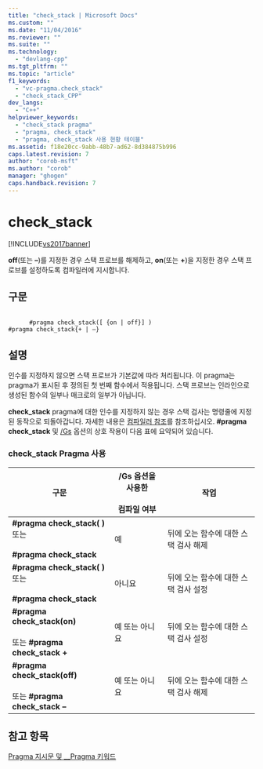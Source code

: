 ```yaml
---
title: "check_stack | Microsoft Docs"
ms.custom: ""
ms.date: "11/04/2016"
ms.reviewer: ""
ms.suite: ""
ms.technology: 
  - "devlang-cpp"
ms.tgt_pltfrm: ""
ms.topic: "article"
f1_keywords: 
  - "vc-pragma.check_stack"
  - "check_stack_CPP"
dev_langs: 
  - "C++"
helpviewer_keywords: 
  - "check_stack pragma"
  - "pragma, check_stack"
  - "pragma, check_stack 사용 현황 테이블"
ms.assetid: f18e20cc-9abb-48b7-ad62-8d384875b996
caps.latest.revision: 7
author: "corob-msft"
ms.author: "corob"
manager: "ghogen"
caps.handback.revision: 7
---
```

# check_stack
[!INCLUDE[vs2017banner](../assembler/inline/includes/vs2017banner.md)]

**off**\(또는 **–**\)를 지정한 경우 스택 프로브를 해제하고, **on**\(또는 **\+**\)을 지정한 경우 스택 프로브를 설정하도록 컴파일러에 지시합니다.  
  
## 구문  
  
```  
  
      #pragma check_stack([ {on | off}] )  
#pragma check_stack{+ | –}  
```  
  
## 설명  
 인수를 지정하지 않으면 스택 프로브가 기본값에 따라 처리됩니다.  이 pragma는 pragma가 표시된 후 정의된 첫 번째 함수에서 적용됩니다.  스택 프로브는 인라인으로 생성된 함수의 일부나 매크로의 일부가 아닙니다.  
  
 **check\_stack** pragma에 대한 인수를 지정하지 않는 경우 스택 검사는 명령줄에 지정된 동작으로 되돌아갑니다.  자세한 내용은 [컴파일러 참조](../build/reference/compiler-options.md)를 참조하십시오.  **\#pragma check\_stack** 및 [\/Gs](../build/reference/gs-control-stack-checking-calls.md) 옵션의 상호 작용이 다음 표에 요약되어 있습니다.  
  
### check\_stack Pragma 사용  
  
|구문|\/Gs 옵션을 사용한<br /><br /> 컴파일 여부|작업|  
|--------|-----------------------------|--------|  
|**\#pragma check\_stack\( \)** 또는<br /><br /> **\#pragma check\_stack**|예|뒤에 오는 함수에 대한 스택 검사 해제|  
|**\#pragma check\_stack\( \)** 또는<br /><br /> **\#pragma check\_stack**|아니요|뒤에 오는 함수에 대한 스택 검사 설정|  
|**\#pragma check\_stack\(on\)**<br /><br /> 또는 **\#pragma check\_stack \+**|예 또는 아니요|뒤에 오는 함수에 대한 스택 검사 설정|  
|**\#pragma check\_stack\(off\)**<br /><br /> 또는 **\#pragma check\_stack –**|예 또는 아니요|뒤에 오는 함수에 대한 스택 검사 해제|  
  
## 참고 항목  
 [Pragma 지시문 및 \_\_Pragma 키워드](../preprocessor/pragma-directives-and-the-pragma-keyword.md)